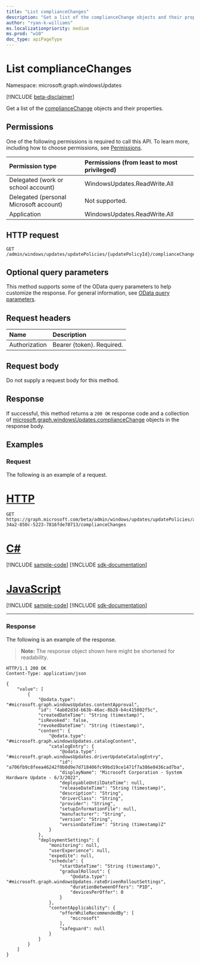 ```yaml
---
title: "List complianceChanges"
description: "Get a list of the complianceChange objects and their properties."
author: "ryan-k-williams"
ms.localizationpriority: medium
ms.prod: "w10"
doc_type: apiPageType
---
```


# List complianceChanges
Namespace: microsoft.graph.windowsUpdates

[!INCLUDE [beta-disclaimer](../../includes/beta-disclaimer.md)]

Get a list of the [complianceChange](../resources/windowsupdates-compliancechange.md) objects and their properties.

## Permissions
One of the following permissions is required to call this API. To learn more, including how to choose permissions, see [Permissions](/graph/permissions-reference).

|Permission type|Permissions (from least to most privileged)|
|:---|:---|
|Delegated (work or school account)|WindowsUpdates.ReadWrite.All|
|Delegated (personal Microsoft account)|Not supported.|
|Application|WindowsUpdates.ReadWrite.All|

## HTTP request

<!-- {
  "blockType": "ignored"
}
-->
``` http
GET /admin/windows/updates/updatePolicies/{updatePolicyId}/complianceChanges
```

## Optional query parameters
This method supports some of the OData query parameters to help customize the response. For general information, see [OData query parameters](/graph/query-parameters).

## Request headers
|Name|Description|
|:---|:---|
|Authorization|Bearer {token}. Required.|

## Request body
Do not supply a request body for this method.

## Response

If successful, this method returns a `200 OK` response code and a collection of [microsoft.graph.windowsUpdates.complianceChange](../resources/windowsupdates-compliancechange.md) objects in the response body.

## Examples

### Request
The following is an example of a request.
# [HTTP](#tab/http)
<!-- {
  "blockType": "request",
  "name": "list_compliancechange"
}
-->
``` http
GET https://graph.microsoft.com/beta/admin/windows/updates/updatePolicies/a7aa99c1-34a2-850c-5223-7816fde70713/complianceChanges
```

# [C#](#tab/csharp)
[!INCLUDE [sample-code](../includes/snippets/csharp/list-compliancechange-csharp-snippets.md)]
[!INCLUDE [sdk-documentation](../includes/snippets/snippets-sdk-documentation-link.md)]

# [JavaScript](#tab/javascript)
[!INCLUDE [sample-code](../includes/snippets/javascript/list-compliancechange-javascript-snippets.md)]
[!INCLUDE [sdk-documentation](../includes/snippets/snippets-sdk-documentation-link.md)]

---

### Response
The following is an example of the response.
>**Note:** The response object shown here might be shortened for readability.
<!-- {
  "blockType": "response",
  "truncated": true,
  "@odata.type": "Collection(microsoft.graph.windowsUpdates.complianceChange)"
}
-->
``` http
HTTP/1.1 200 OK
Content-Type: application/json

{
    "value": [
        {
            "@odata.type": "#microsoft.graph.windowsUpdates.contentApproval",
            "id": "4ab02d3d-b63b-46ac-8b28-b4c415802f5c",
            "createdDateTime": "String (timestamp)",
            "isRevoked": false,
            "revokedDateTime": "String (timestamp)",
            "content": {
                "@odata.type": "#microsoft.graph.windowsUpdates.catalogContent",
                "catalogEntry": {
                    "@odata.type": "#microsoft.graph.windowsUpdates.driverUpdateCatalogEntry",
                    "id": "a706fb9c8feea46242f0b0d9e7d718406fc99bd19ce1471f7a386e8436cad7ba",
                    "displayName": "Microsoft Corporation - System Hardware Update - 6/3/2022",
                    "deployableUntilDateTime": null,
                    "releaseDateTime": "String (timestamp)",
                    "description": "String",
                    "driverClass": "String",
                    "provider": "String",
                    "setupInformationFile": null,
                    "manufacturer": "String",
                    "version": "String",
                    "versionDateTime": "String (timestamp)Z"
                }
            },
            "deploymentSettings": {
                "monitoring": null,
                "userExperience": null,
                "expedite": null,
                "schedule": {
                    "startDateTime": "String (timestamp)",
                    "gradualRollout": {
                        "@odata.type": "#microsoft.graph.windowsUpdates.rateDrivenRolloutSettings",
                        "durationBetweenOffers": "P1D",
                        "devicesPerOffer": 0
                    }
                },
                "contentApplicability": {
                    "offerWhileRecommendedBy": [
                        "microsoft"
                    ],
                    "safeguard": null
                }
            }
        }
    ]
}
```
